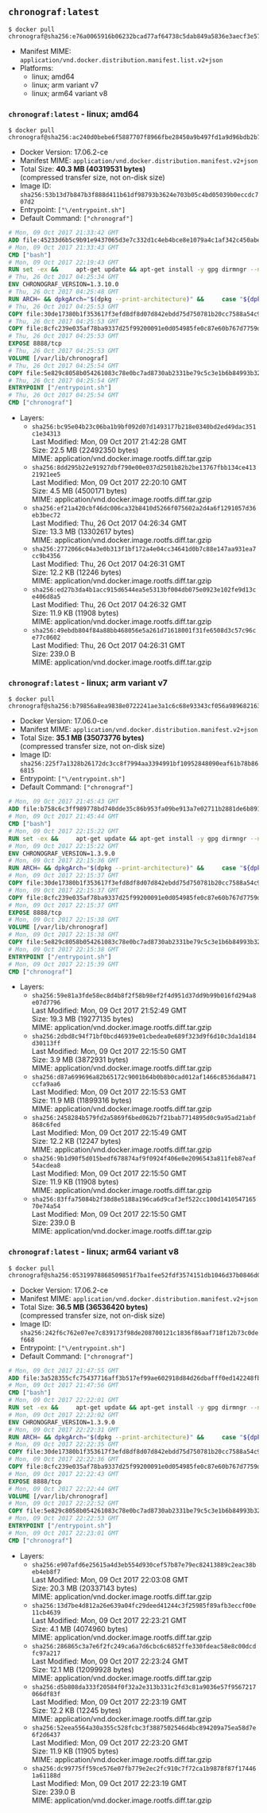 ## `chronograf:latest`

```console
$ docker pull chronograf@sha256:e76a0065916b06232bcad77af64738c5dab849a5836e3aecf3e57a9ee1a7a5aa
```

-	Manifest MIME: `application/vnd.docker.distribution.manifest.list.v2+json`
-	Platforms:
	-	linux; amd64
	-	linux; arm variant v7
	-	linux; arm64 variant v8

### `chronograf:latest` - linux; amd64

```console
$ docker pull chronograf@sha256:ac240d0bebe6f5887707f8966fbe28450a9b497fd1a9d96bdb2b71edb7aea75d
```

-	Docker Version: 17.06.2-ce
-	Manifest MIME: `application/vnd.docker.distribution.manifest.v2+json`
-	Total Size: **40.3 MB (40319531 bytes)**  
	(compressed transfer size, not on-disk size)
-	Image ID: `sha256:53b13d7b847b3f888d411b61df98793b3624e703b05c4bd05039b0eccdc707d2`
-	Entrypoint: `["\/entrypoint.sh"]`
-	Default Command: `["chronograf"]`

```dockerfile
# Mon, 09 Oct 2017 21:33:42 GMT
ADD file:45233d6b5c9b91e9437065d3e7c332d1c4eb4bce8e1079a4c1af342c450abe67 in / 
# Mon, 09 Oct 2017 21:33:43 GMT
CMD ["bash"]
# Mon, 09 Oct 2017 22:19:43 GMT
RUN set -ex &&     apt-get update && apt-get install -y gpg dirmngr --no-install-recommends &&     rm -rf /var/lib/apt/lists/* &&     for key in         05CE15085FC09D18E99EFB22684A14CF2582E0C5 ;     do         gpg --keyserver ha.pool.sks-keyservers.net --recv-keys "$key" ||         gpg --keyserver pgp.mit.edu --recv-keys "$key" ||         gpg --keyserver keyserver.pgp.com --recv-keys "$key" ;     done
# Thu, 26 Oct 2017 04:25:34 GMT
ENV CHRONOGRAF_VERSION=1.3.10.0
# Thu, 26 Oct 2017 04:25:48 GMT
RUN ARCH= && dpkgArch="$(dpkg --print-architecture)" &&     case "${dpkgArch##*-}" in       amd64) ARCH='amd64';;       arm64) ARCH='arm64';;       armhf) ARCH='armhf';;       armel) ARCH='armel';;       *)     echo "Unsupported architecture: ${dpkgArch}"; exit 1;;     esac &&     set -x &&     apt-get update && apt-get install -y ca-certificates curl --no-install-recommends &&     rm -rf /var/lib/apt/lists/* &&     curl -SLO "https://dl.influxdata.com/chronograf/releases/chronograf_${CHRONOGRAF_VERSION}_${ARCH}.deb.asc" &&     curl -SLO "https://dl.influxdata.com/chronograf/releases/chronograf_${CHRONOGRAF_VERSION}_${ARCH}.deb" &&     gpg --batch --verify chronograf_${CHRONOGRAF_VERSION}_${ARCH}.deb.asc chronograf_${CHRONOGRAF_VERSION}_${ARCH}.deb &&     dpkg -i chronograf_${CHRONOGRAF_VERSION}_${ARCH}.deb &&     rm -f chronograf_${CHRONOGRAF_VERSION}_${ARCH}.deb* &&     apt-get purge -y --auto-remove $buildDeps
# Thu, 26 Oct 2017 04:25:53 GMT
COPY file:30de17380b1f353617f3efd8df8d07d842ebdd75d750781b20cc7588a54c918d in /usr/share/chronograf/LICENSE 
# Thu, 26 Oct 2017 04:25:53 GMT
COPY file:8cfc239e035af78ba9337d25f99200091e0d054985fe0c87e60b767d7759d99d in /usr/share/chronograf/agpl-3.0.md 
# Thu, 26 Oct 2017 04:25:53 GMT
EXPOSE 8888/tcp
# Thu, 26 Oct 2017 04:25:53 GMT
VOLUME [/var/lib/chronograf]
# Thu, 26 Oct 2017 04:25:54 GMT
COPY file:5e829c8058b054261083c78e0bc7ad8730ab2331be79c5c3e1b6b84993b3224b in /entrypoint.sh 
# Thu, 26 Oct 2017 04:25:54 GMT
ENTRYPOINT ["/entrypoint.sh"]
# Thu, 26 Oct 2017 04:25:54 GMT
CMD ["chronograf"]
```

-	Layers:
	-	`sha256:bc95e04b23c06ba1b9bf092d07d1493177b218e0340bd2ed49dac351c1e34313`  
		Last Modified: Mon, 09 Oct 2017 21:42:28 GMT  
		Size: 22.5 MB (22492350 bytes)  
		MIME: application/vnd.docker.image.rootfs.diff.tar.gzip
	-	`sha256:8dd295b22e91927dbf790e00e037d2501b82b2be13767fbb134ce41321921ee5`  
		Last Modified: Mon, 09 Oct 2017 22:20:10 GMT  
		Size: 4.5 MB (4500171 bytes)  
		MIME: application/vnd.docker.image.rootfs.diff.tar.gzip
	-	`sha256:ef21a420cbf46dc006ca32b8410d5266f075602a2d4a6f1291057d36eb3bec72`  
		Last Modified: Thu, 26 Oct 2017 04:26:34 GMT  
		Size: 13.3 MB (13302617 bytes)  
		MIME: application/vnd.docker.image.rootfs.diff.tar.gzip
	-	`sha256:2772066c04a3e0b313f1bf172a4e04cc34641d0b7c88e147aa931ea7cc9b4356`  
		Last Modified: Thu, 26 Oct 2017 04:26:31 GMT  
		Size: 12.2 KB (12246 bytes)  
		MIME: application/vnd.docker.image.rootfs.diff.tar.gzip
	-	`sha256:ed27b3da4b1acc915d6544ea5e5313bf004db075e0923e102fe9d13ce406d8a5`  
		Last Modified: Thu, 26 Oct 2017 04:26:32 GMT  
		Size: 11.9 KB (11908 bytes)  
		MIME: application/vnd.docker.image.rootfs.diff.tar.gzip
	-	`sha256:49ebdb804f84a88bb468056e5a261d71618001f31fe6508d3c57c96ce77c0602`  
		Last Modified: Thu, 26 Oct 2017 04:26:31 GMT  
		Size: 239.0 B  
		MIME: application/vnd.docker.image.rootfs.diff.tar.gzip

### `chronograf:latest` - linux; arm variant v7

```console
$ docker pull chronograf@sha256:b79856a8ea9838e0722241ae3a1c6c68e93343cf056a98968216303deb05f973
```

-	Docker Version: 17.06.0-ce
-	Manifest MIME: `application/vnd.docker.distribution.manifest.v2+json`
-	Total Size: **35.1 MB (35073776 bytes)**  
	(compressed transfer size, not on-disk size)
-	Image ID: `sha256:225f7a1328b26172dc3cc8f7994aa3394991bf10952848090eaf61b78b866815`
-	Entrypoint: `["\/entrypoint.sh"]`
-	Default Command: `["chronograf"]`

```dockerfile
# Mon, 09 Oct 2017 21:45:43 GMT
ADD file:b758c6c3ff989778bd740dde35c86b953fa09be913a7e02711b2881de6b8911d in / 
# Mon, 09 Oct 2017 21:45:44 GMT
CMD ["bash"]
# Mon, 09 Oct 2017 22:15:22 GMT
RUN set -ex &&     apt-get update && apt-get install -y gpg dirmngr --no-install-recommends &&     rm -rf /var/lib/apt/lists/* &&     for key in         05CE15085FC09D18E99EFB22684A14CF2582E0C5 ;     do         gpg --keyserver ha.pool.sks-keyservers.net --recv-keys "$key" ||         gpg --keyserver pgp.mit.edu --recv-keys "$key" ||         gpg --keyserver keyserver.pgp.com --recv-keys "$key" ;     done
# Mon, 09 Oct 2017 22:15:22 GMT
ENV CHRONOGRAF_VERSION=1.3.9.0
# Mon, 09 Oct 2017 22:15:36 GMT
RUN ARCH= && dpkgArch="$(dpkg --print-architecture)" &&     case "${dpkgArch##*-}" in       amd64) ARCH='amd64';;       arm64) ARCH='arm64';;       armhf) ARCH='armhf';;       armel) ARCH='armel';;       *)     echo "Unsupported architecture: ${dpkgArch}"; exit 1;;     esac &&     set -x &&     apt-get update && apt-get install -y ca-certificates curl --no-install-recommends &&     rm -rf /var/lib/apt/lists/* &&     curl -SLO "https://dl.influxdata.com/chronograf/releases/chronograf_${CHRONOGRAF_VERSION}_${ARCH}.deb.asc" &&     curl -SLO "https://dl.influxdata.com/chronograf/releases/chronograf_${CHRONOGRAF_VERSION}_${ARCH}.deb" &&     gpg --batch --verify chronograf_${CHRONOGRAF_VERSION}_${ARCH}.deb.asc chronograf_${CHRONOGRAF_VERSION}_${ARCH}.deb &&     dpkg -i chronograf_${CHRONOGRAF_VERSION}_${ARCH}.deb &&     rm -f chronograf_${CHRONOGRAF_VERSION}_${ARCH}.deb* &&     apt-get purge -y --auto-remove $buildDeps
# Mon, 09 Oct 2017 22:15:37 GMT
COPY file:30de17380b1f353617f3efd8df8d07d842ebdd75d750781b20cc7588a54c918d in /usr/share/chronograf/LICENSE 
# Mon, 09 Oct 2017 22:15:37 GMT
COPY file:8cfc239e035af78ba9337d25f99200091e0d054985fe0c87e60b767d7759d99d in /usr/share/chronograf/agpl-3.0.md 
# Mon, 09 Oct 2017 22:15:37 GMT
EXPOSE 8888/tcp
# Mon, 09 Oct 2017 22:15:38 GMT
VOLUME [/var/lib/chronograf]
# Mon, 09 Oct 2017 22:15:38 GMT
COPY file:5e829c8058b054261083c78e0bc7ad8730ab2331be79c5c3e1b6b84993b3224b in /entrypoint.sh 
# Mon, 09 Oct 2017 22:15:38 GMT
ENTRYPOINT ["/entrypoint.sh"]
# Mon, 09 Oct 2017 22:15:39 GMT
CMD ["chronograf"]
```

-	Layers:
	-	`sha256:59e81a3fde58ec8d4b8f2f58b98ef2f4d951d37dd9b99b016fd294a8e07d7796`  
		Last Modified: Mon, 09 Oct 2017 21:52:49 GMT  
		Size: 19.3 MB (19277135 bytes)  
		MIME: application/vnd.docker.image.rootfs.diff.tar.gzip
	-	`sha256:2dbd8c94f71bf0bcd46939e01cbedea0e689f323d9f6d10c3da1d184d30113ff`  
		Last Modified: Mon, 09 Oct 2017 22:15:50 GMT  
		Size: 3.9 MB (3872931 bytes)  
		MIME: application/vnd.docker.image.rootfs.diff.tar.gzip
	-	`sha256:d87a699696a82b65172c9001b64b0b8b0cad012af1466c8536da8471ccfa9aa6`  
		Last Modified: Mon, 09 Oct 2017 22:15:53 GMT  
		Size: 11.9 MB (11899316 bytes)  
		MIME: application/vnd.docker.image.rootfs.diff.tar.gzip
	-	`sha256:2458284b579fd2a5869f6bed062b7f21bab7714895d0c9a95ad21abf868c6fed`  
		Last Modified: Mon, 09 Oct 2017 22:15:49 GMT  
		Size: 12.2 KB (12247 bytes)  
		MIME: application/vnd.docker.image.rootfs.diff.tar.gzip
	-	`sha256:9b1d90f5d015bedf678874af9f0924f406e0e2096543a811feb87eaf54acdea8`  
		Last Modified: Mon, 09 Oct 2017 22:15:50 GMT  
		Size: 11.9 KB (11908 bytes)  
		MIME: application/vnd.docker.image.rootfs.diff.tar.gzip
	-	`sha256:83ffa75084b2f38d8e5188a196ca6d9caf3ef522cc100d141054716570e74a54`  
		Last Modified: Mon, 09 Oct 2017 22:15:50 GMT  
		Size: 239.0 B  
		MIME: application/vnd.docker.image.rootfs.diff.tar.gzip

### `chronograf:latest` - linux; arm64 variant v8

```console
$ docker pull chronograf@sha256:05319978868509851f7ba1fee52fdf3574151db1046d37b0846d0fc0bc07303e
```

-	Docker Version: 17.06.2-ce
-	Manifest MIME: `application/vnd.docker.distribution.manifest.v2+json`
-	Total Size: **36.5 MB (36536420 bytes)**  
	(compressed transfer size, not on-disk size)
-	Image ID: `sha256:242f6c762e07ee7c839173f98de208700121c1836f86aaf718f12b73c0def668`
-	Entrypoint: `["\/entrypoint.sh"]`
-	Default Command: `["chronograf"]`

```dockerfile
# Mon, 09 Oct 2017 21:47:55 GMT
ADD file:3a528355cfc75437716aff3b517ef99ae602918d84d26dbafff0ed142248fb93 in / 
# Mon, 09 Oct 2017 21:47:56 GMT
CMD ["bash"]
# Mon, 09 Oct 2017 22:22:01 GMT
RUN set -ex &&     apt-get update && apt-get install -y gpg dirmngr --no-install-recommends &&     rm -rf /var/lib/apt/lists/* &&     for key in         05CE15085FC09D18E99EFB22684A14CF2582E0C5 ;     do         gpg --keyserver ha.pool.sks-keyservers.net --recv-keys "$key" ||         gpg --keyserver pgp.mit.edu --recv-keys "$key" ||         gpg --keyserver keyserver.pgp.com --recv-keys "$key" ;     done
# Mon, 09 Oct 2017 22:22:02 GMT
ENV CHRONOGRAF_VERSION=1.3.9.0
# Mon, 09 Oct 2017 22:22:31 GMT
RUN ARCH= && dpkgArch="$(dpkg --print-architecture)" &&     case "${dpkgArch##*-}" in       amd64) ARCH='amd64';;       arm64) ARCH='arm64';;       armhf) ARCH='armhf';;       armel) ARCH='armel';;       *)     echo "Unsupported architecture: ${dpkgArch}"; exit 1;;     esac &&     set -x &&     apt-get update && apt-get install -y ca-certificates curl --no-install-recommends &&     rm -rf /var/lib/apt/lists/* &&     curl -SLO "https://dl.influxdata.com/chronograf/releases/chronograf_${CHRONOGRAF_VERSION}_${ARCH}.deb.asc" &&     curl -SLO "https://dl.influxdata.com/chronograf/releases/chronograf_${CHRONOGRAF_VERSION}_${ARCH}.deb" &&     gpg --batch --verify chronograf_${CHRONOGRAF_VERSION}_${ARCH}.deb.asc chronograf_${CHRONOGRAF_VERSION}_${ARCH}.deb &&     dpkg -i chronograf_${CHRONOGRAF_VERSION}_${ARCH}.deb &&     rm -f chronograf_${CHRONOGRAF_VERSION}_${ARCH}.deb* &&     apt-get purge -y --auto-remove $buildDeps
# Mon, 09 Oct 2017 22:22:35 GMT
COPY file:30de17380b1f353617f3efd8df8d07d842ebdd75d750781b20cc7588a54c918d in /usr/share/chronograf/LICENSE 
# Mon, 09 Oct 2017 22:22:36 GMT
COPY file:8cfc239e035af78ba9337d25f99200091e0d054985fe0c87e60b767d7759d99d in /usr/share/chronograf/agpl-3.0.md 
# Mon, 09 Oct 2017 22:22:43 GMT
EXPOSE 8888/tcp
# Mon, 09 Oct 2017 22:22:44 GMT
VOLUME [/var/lib/chronograf]
# Mon, 09 Oct 2017 22:22:52 GMT
COPY file:5e829c8058b054261083c78e0bc7ad8730ab2331be79c5c3e1b6b84993b3224b in /entrypoint.sh 
# Mon, 09 Oct 2017 22:22:53 GMT
ENTRYPOINT ["/entrypoint.sh"]
# Mon, 09 Oct 2017 22:23:01 GMT
CMD ["chronograf"]
```

-	Layers:
	-	`sha256:e907afd6e25615a4d3eb554d930cef57b87e79ec82413889c2eac38beb4eb8f7`  
		Last Modified: Mon, 09 Oct 2017 22:03:08 GMT  
		Size: 20.3 MB (20337143 bytes)  
		MIME: application/vnd.docker.image.rootfs.diff.tar.gzip
	-	`sha256:13d7be4d812a26e639a04fc29deed41244c3f25985f89afb3eccf00e11cb4639`  
		Last Modified: Mon, 09 Oct 2017 22:23:21 GMT  
		Size: 4.1 MB (4074960 bytes)  
		MIME: application/vnd.docker.image.rootfs.diff.tar.gzip
	-	`sha256:286865c3a7e6f2fc249ca6a7d6cbc6c6852ffe330fdeac58e8c00dcdfc97a217`  
		Last Modified: Mon, 09 Oct 2017 22:23:24 GMT  
		Size: 12.1 MB (12099928 bytes)  
		MIME: application/vnd.docker.image.rootfs.diff.tar.gzip
	-	`sha256:d5b808da333f20584f0f32a2e313b331c2fd3c81a9036e57f9567217066df83f`  
		Last Modified: Mon, 09 Oct 2017 22:23:19 GMT  
		Size: 12.2 KB (12245 bytes)  
		MIME: application/vnd.docker.image.rootfs.diff.tar.gzip
	-	`sha256:52eea5564a30a355c528fcbc3f3887502546d4bc894209a75ea58d7e6f2d6437`  
		Last Modified: Mon, 09 Oct 2017 22:23:20 GMT  
		Size: 11.9 KB (11905 bytes)  
		MIME: application/vnd.docker.image.rootfs.diff.tar.gzip
	-	`sha256:dc99775ff59ce576e07fb779e2ec2fc910c7f72ca1b9878f87f174461a61188d`  
		Last Modified: Mon, 09 Oct 2017 22:23:19 GMT  
		Size: 239.0 B  
		MIME: application/vnd.docker.image.rootfs.diff.tar.gzip
